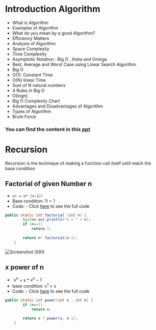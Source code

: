 # Introduction Algorithm

- What is Algorithm
- Examples of Algorithm
- What do you mean by a good Algorithm?
- Efficiency Matters
- Analysis of Algorithm
- Space Complexity
- Time Complexity
- Asymptotic Notation : Big O , theta and Omega
- Best, Average and Worst Case using Linear Search Algorithm
- Big O 
- O(1): Constant Time
- O(N) linear Time
- Sum of N natural numbers
- 4 Rules in Big O
- O(logn)
- Big O Complexity Chart
- Advantages and Disadvantages of Algorithm
- Types of Algorithm
- Brute Force

### You can find the content in this [ppt](./Algorithm%20IntroductionPPT.pdf)

# Recursion

Recursion is the technique of making a function call itself until reach the base condition

## Factorial of given Number n

- `n! = n* (n-1)!`
- Base condition: 1! = 1
- Code: - Click [here](./FactorialOfNum.java) to see the full code
```java
public static int factorial (int n) {
		System.out.println("n = " + n);
		if (n==1)
			return 1;
		
		return n* factorial(n-1);
	}
```
![Screenshot (591)](https://user-images.githubusercontent.com/70228962/173191985-023fe3a7-0055-4dbf-96c8-09b046007f00.png)

## x power of n

- `$x^n$ = x * $x^n-1$
- base condition: $x^1$ = x
- Code: - Click [here](./xPowerOfN.java) to see the full code
```java
public static int power(int x , int n) {
		if (n==1)
			return x;
		
		return x * power(x, n-1);
	}
```


